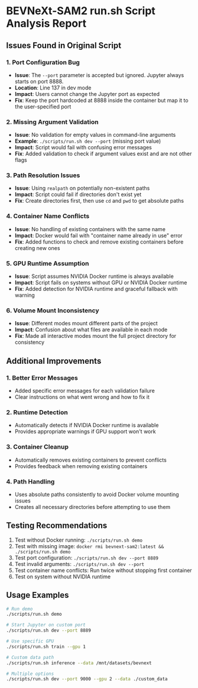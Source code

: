 # BEVNeXt-SAM2 run.sh Script Analysis Report

## Issues Found in Original Script

### 1. **Port Configuration Bug**
- **Issue**: The `--port` parameter is accepted but ignored. Jupyter always starts on port 8888.
- **Location**: Line 137 in dev mode
- **Impact**: Users cannot change the Jupyter port as expected
- **Fix**: Keep the port hardcoded at 8888 inside the container but map it to the user-specified port

### 2. **Missing Argument Validation**
- **Issue**: No validation for empty values in command-line arguments
- **Example**: `./scripts/run.sh dev --port` (missing port value)
- **Impact**: Script would fail with confusing error messages
- **Fix**: Added validation to check if argument values exist and are not other flags

### 3. **Path Resolution Issues**
- **Issue**: Using `realpath` on potentially non-existent paths
- **Impact**: Script could fail if directories don't exist yet
- **Fix**: Create directories first, then use `cd` and `pwd` to get absolute paths

### 4. **Container Name Conflicts**
- **Issue**: No handling of existing containers with the same name
- **Impact**: Docker would fail with "container name already in use" error
- **Fix**: Added functions to check and remove existing containers before creating new ones

### 5. **GPU Runtime Assumption**
- **Issue**: Script assumes NVIDIA Docker runtime is always available
- **Impact**: Script fails on systems without GPU or NVIDIA Docker runtime
- **Fix**: Added detection for NVIDIA runtime and graceful fallback with warning

### 6. **Volume Mount Inconsistency**
- **Issue**: Different modes mount different parts of the project
- **Impact**: Confusion about what files are available in each mode
- **Fix**: Made all interactive modes mount the full project directory for consistency

## Additional Improvements

### 1. **Better Error Messages**
- Added specific error messages for each validation failure
- Clear instructions on what went wrong and how to fix it

### 2. **Runtime Detection**
- Automatically detects if NVIDIA Docker runtime is available
- Provides appropriate warnings if GPU support won't work

### 3. **Container Cleanup**
- Automatically removes existing containers to prevent conflicts
- Provides feedback when removing existing containers

### 4. **Path Handling**
- Uses absolute paths consistently to avoid Docker volume mounting issues
- Creates all necessary directories before attempting to use them

## Testing Recommendations

1. Test without Docker running: `./scripts/run.sh demo`
2. Test with missing image: `docker rmi bevnext-sam2:latest && ./scripts/run.sh demo`
3. Test port configuration: `./scripts/run.sh dev --port 8889`
4. Test invalid arguments: `./scripts/run.sh dev --port`
5. Test container name conflicts: Run twice without stopping first container
6. Test on system without NVIDIA runtime

## Usage Examples

```bash
# Run demo
./scripts/run.sh demo

# Start Jupyter on custom port
./scripts/run.sh dev --port 8889

# Use specific GPU
./scripts/run.sh train --gpu 1

# Custom data path
./scripts/run.sh inference --data /mnt/datasets/bevnext

# Multiple options
./scripts/run.sh dev --port 9000 --gpu 2 --data ./custom_data
``` 